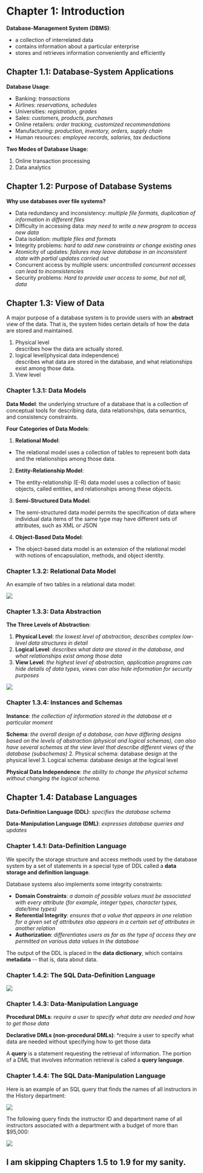 # Chapter 1: Introduction

**Database-Management System (DBMS)**: 
- a collection of interrelated data
- contains information about a particular enterprise
- stores and retrieves information conveniently and efficiently

## Chapter 1.1: Database-System Applications

**Database Usage**:
- Banking: *transactions*
- Airlines: *reservations, schedules*
- Universities:  *registration, grades*
- Sales: *customers, products, purchases*
- Online retailers: *order tracking, customized recommendations*
- Manufacturing: *production, inventory, orders, supply chain*
- Human resources:  *employee records, salaries, tax deductions*

**Two Modes of Database Usage:**
1. Online transaction processing
2. Data analytics

## Chapter 1.2: Purpose of Database Systems

**Why use databases over file systems?**
- Data redundancy and inconsistency: *multiple file formats, duplication of information in different files*
- Difficulty in accessing data: *may need to write a new program to access new data*
- Data isolation: *multiple files and formats*
- Integrity problems: *hard to add new constraints or change existing ones*
- Atomicity of updates: *failures may leave database in an inconsistent state with partial updates carried out*
- Concurrent access by multiple users: *uncontrolled concurrent accesses can lead to inconsistencies*
- Security problems: *Hard to provide user access to some, but not all, data*

## Chapter 1.3: View of Data

A major purpose of a database system is to
provide users with an **abstract** view of the data. That is, the system hides certain details
of how the data are stored and maintained.

1. Physical level \
describes how the data are actually stored.
2. logical level(physical data independence) \
describes what data are stored in the database, and what relationships exist among those data.
3. View level

### Chapter 1.3.1: Data Models

**Data Model**: the underlying structure of a database that is 
a collection of conceptual tools for describing data, data relationships, data semantics, and consistency constraints.

**Four Categories of Data Models**:

1. **Relational Model**:
- The relational model uses a collection of tables to represent both
data and the relationships among those data.

2. **Entity-Relationship Model**:
- The entity-relationship (E-R) data model uses a collection of basic objects, called entities, and relationships among these objects.

3. **Semi-Structured Data Model**:
- The semi-structured data model permits the specification of data where individual data items of the same type may have different
sets of attributes, such as XML or JSON

4. **Object-Based Data Model**:
- The object-based data model is an extension of the relational model with notions of encapsulation, methods, and object identity.

### Chapter 1.3.2: Relational Data Model
An example of two tables in a relational data model:

![](https://github.com/stinsan/CS-4513-Database-Management-Systems/blob/master/Screenshots/0-databases.png)

### Chapter 1.3.3: Data Abstraction

**The Three Levels of Abstraction**:
1. **Physical Level**: *the lowest level of abstraction, describes complex low-level data structures in detail*
2. **Logical Level**: *describes what data are stored in the database, and what relationships exist among those data*
3. **View Level**: *the highest level of abstraction, application programs can hide details of data types, views can also hide information for security purposes*

![](https://github.com/stinsan/CS-4513-Database-Management-Systems/blob/master/Screenshots/1-databases.png)

### Chapter 1.3.4: Instances and Schemas
**Instance**: *the collection of information stored in the database at a particular moment*

**Schema**: *the overall design of a database, can have differing designs based on the levels of abstraction (physical and logical schemas), can also have several schemas at the view level that describe
different views of the database (subschemas)*
2. Physical schema: database design at the physical level
3. Logical schema: database design at the logical level

**Physical Data Independence**: *the ability to change the physical schema without changing the logical schema.*

## Chapter 1.4: Database Languages
**Data-Definition Language (DDL)**: *specifies the database schema*

**Data-Manipulation Language (DML)**: *expresses database queries and updates*

### Chapter 1.4.1: Data-Definition Language
We specify the storage structure and access methods used by the database system
by a set of statements in a special type of DDL called a **data storage and definition
language**.

Database systems also implements some integrity constraints:
- **Domain Constraints**: *a domain of possible values must be associated with every
attribute (for example, integer types, character types, date/time types)*
- **Referential Integrity**: *ensures that a value that appears in one relation for 
a given set of attributes also appears in a certain set of attributes in another relation*
- **Authorization**: *differentiates users as far as the type of
access they are permitted on various data values in the database*

The output of the DDL is placed in the **data dictionary**, which contains **metadata** -- that is, data about data.

### Chapter 1.4.2: The SQL Data-Definition Language 

![](https://github.com/stinsan/CS-4513-Database-Management-Systems/blob/master/Screenshots/2-databases.png)

### Chapter 1.4.3: Data-Manipulation Language

**Procedural DMLs**: *require a user to specify what data are needed and how to get
those data*

**Declarative DMLs (non-procedural DMLs)**: *require a user to specify what data are needed without specifying how to get those data

A **query** is a statement requesting the retrieval of information. The portion of a
DML that involves information retrieval is called a **query language**.

### Chapter 1.4.4: The SQL Data-Manipulation Language

Here is an example of an SQL query that finds the names of all instructors in the History department:

![](https://github.com/stinsan/CS-4513-Database-Management-Systems/blob/master/Screenshots/3-databases.png)

The following query finds the instructor ID and department name of all instructors associated
with a department with a budget of more than $95,000:

![](https://github.com/stinsan/CS-4513-Database-Management-Systems/blob/master/Screenshots/4-databases.png)

## I am skipping Chapters 1.5 to 1.9 for my sanity.

